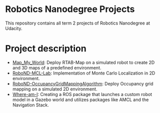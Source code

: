 # Robotics Nanodegree Projects

This repository contains all term 2 projects of Robotics Nanodegree at Udacity.

# Project description

* [Map_My_World](https://github.com/brunoeducsantos/RoboticsND/tree/master/Map_My_World): Deploy RTAB-Map on a simulated robot to create 2D and 3D maps of a predefined environment.
* [RoboND-MCL-Lab](https://github.com/brunoeducsantos/RoboticsND/tree/master/RoboND-MCL-Lab): Implementation of Monte Carlo Localization in 2D environment.
* [RoboND-OccupancyGridMappingAlgorithm](https://github.com/brunoeducsantos/RoboticsND/tree/master/RoboND-OccupancyGridMappingAlgorithm): Deploy Occupancy grid mapping on a simulated 2D environment.
* [Where-am-I](https://github.com/brunoeducsantos/RoboticsND/tree/master/Where-am-I): Creating a ROS package that launches a custom robot model in a Gazebo world and utilizes packages like AMCL and the Navigation Stack.
